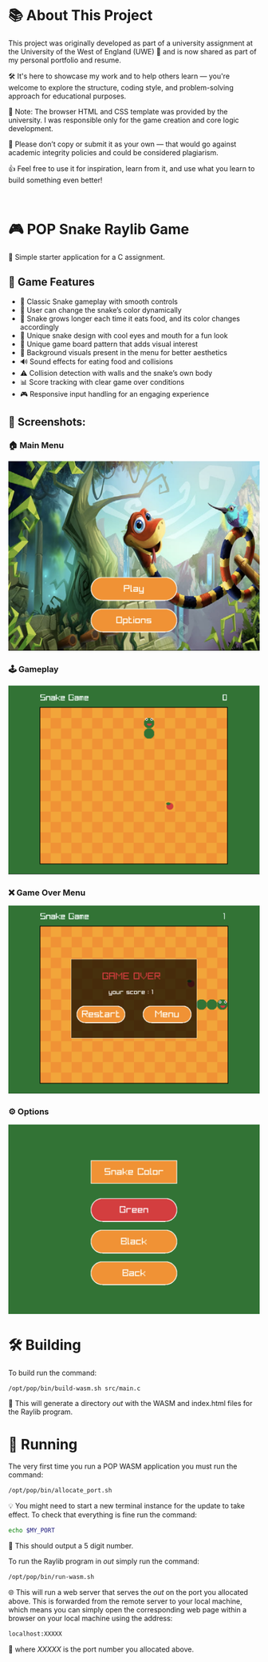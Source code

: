  # 📚 About This Project

This project was originally developed as part of a university assignment at the University of the West of England (UWE) 🏫 and is now shared as part of my personal portfolio and resume.

🛠️ It's here to showcase my work and to help others learn — you're welcome to explore the structure, coding style, and problem-solving approach for educational purposes.

🧩 Note: The browser HTML and CSS template was provided by the university. I was responsible only for the game creation and core logic development.

🚫 Please don’t copy or submit it as your own — that would go against academic integrity policies and could be considered plagiarism.

👍 Feel free to use it for inspiration, learn from it, and use what you learn to build something even better!

<br>

# 🎮 POP Snake Raylib Game

🧩 Simple starter application for a C assignment.

## 🚀 Game Features

* 🐍 Classic Snake gameplay with smooth controls  
* 🎨 User can change the snake’s color dynamically  
* 🍎 Snake grows longer each time it eats food, and its color changes accordingly  
* 👀 Unique snake design with cool eyes and mouth for a fun look  
* 🎨 Unique game board pattern that adds visual interest  
* 🎨 Background visuals present in the menu for better aesthetics  
* 🔊 Sound effects for eating food and collisions  
* ⚠️ Collision detection with walls and the snake’s own body  
* 📊 Score tracking with clear game over conditions  
* 🎮 Responsive input handling for an engaging experience


## 📸 Screenshots:

### 🏠 Main Menu
![Menu Screen](assets/Main_Menu.png)

### 🕹️ Gameplay
![Gameplay Screen](assets/Gameplay.png)

### ❌ Game Over Menu
![Game Over Screen](assets/Game_Over_Menu.png)

### ⚙️ Options 
![Options Screen](assets/Options.png)



# 🛠️ Building

To build run the command:

```bash
/opt/pop/bin/build-wasm.sh src/main.c
```

📁 This will generate a directory *out* with the WASM and index.html files for the 
Raylib program.

# 🚀 Running

The very first time you run a POP WASM application you must run the command:

```bash
/opt/pop/bin/allocate_port.sh
```

💡 You might need to start a new terminal instance for the update to take effect.
To check that everything is fine run the command:

```bash
echo $MY_PORT
```

🔢 This should output a 5 digit number.


To run the Raylib program in *out* simply run the command:

```bash
/opt/pop/bin/run-wasm.sh
```

🌐 This will run a web server that serves the *out* on the port you allocated above. This is forwarded from the 
remote server to your local machine, which means you can simply open the corresponding web page within a browser 
on your local machine using the address:

```bash
localhost:XXXXX
```

🧭 where *XXXXX* is the port number you allocated above.
